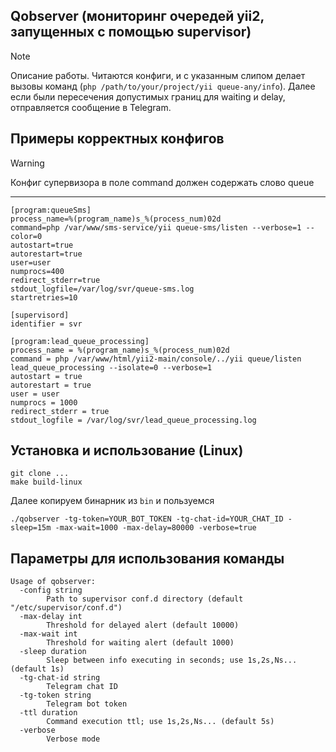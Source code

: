 Qobserver (мониторинг очередей yii2, запущенных с помощью supervisor)
---
> [!NOTE] 
> Описание работы.
> Читаются конфиги, и с указанным слипом делает вызовы команд (``php /path/to/your/project/yii queue-any/info``).
> Далее если были пересечения допустимых границ для waiting и delay, отправляется сообщение в Telegram.


## Примеры корректных конфигов
> [!WARNING]
> Конфиг супервизора в поле command должен содержать слово queue
---
```
[program:queueSms]
process_name=%(program_name)s_%(process_num)02d
command=php /var/www/sms-service/yii queue-sms/listen --verbose=1 --color=0
autostart=true
autorestart=true
user=user
numprocs=400
redirect_stderr=true
stdout_logfile=/var/log/svr/queue-sms.log
startretries=10
```
```
[supervisord]
identifier = svr

[program:lead_queue_processing]
process_name = %(program_name)s_%(process_num)02d
command = php /var/www/html/yii2-main/console/../yii queue/listen lead_queue_processing --isolate=0 --verbose=1
autostart = true
autorestart = true
user = user
numprocs = 1000
redirect_stderr = true
stdout_logfile = /var/log/svr/lead_queue_processing.log
```

Установка и использование (Linux)
---
```shell
git clone ...
make build-linux
```
Далее копируем бинарник из `bin` и пользуемся
```shell
./qobserver -tg-token=YOUR_BOT_TOKEN -tg-chat-id=YOUR_CHAT_ID -sleep=15m -max-wait=1000 -max-delay=80000 -verbose=true
```
Параметры для использования команды
---
```
Usage of qobserver:
  -config string
        Path to supervisor conf.d directory (default "/etc/supervisor/conf.d")
  -max-delay int
        Threshold for delayed alert (default 10000)
  -max-wait int
        Threshold for waiting alert (default 1000)
  -sleep duration
        Sleep between info executing in seconds; use 1s,2s,Ns... (default 1s)
  -tg-chat-id string
        Telegram chat ID
  -tg-token string
        Telegram bot token
  -ttl duration
        Command execution ttl; use 1s,2s,Ns... (default 5s)
  -verbose
        Verbose mode

```